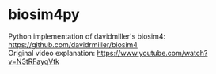 # biosim4py
Python implementation of davidmiller's biosim4: https://github.com/davidrmiller/biosim4  
Original video explanation: https://www.youtube.com/watch?v=N3tRFayqVtk
